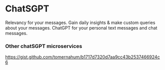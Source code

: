 # ChatSGPT
Relevancy for your messages. Gain daily insights & make custom queries about your messages.
ChatGPT for your personal text messages and chat messages.



### Other chatSGPT microservices
https://gist.github.com/tomernahum/b1717d7320d7aa9cc43b2537466924c6
